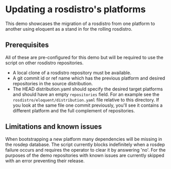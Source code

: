 # Updating a rosdistro's platforms

This demo showcases the migration of a rosdistro from one platform to another using eloquent as a stand in for the rolling rosdistro.

## Prerequisites

All of these are pre-configured for this demo but will be required to use the script on other rosdistro repositories.

* A local clone of a rosdistro repository must be available.
* A git commit id or ref name which has the previous platform and desired repositories in the source distribution.
* The HEAD distribution.yaml should specify the desired target platforms and should have an empty `repositories` field.
  For an example see the `rosdistro/eloquent/distribution.yaml` file relative to this directory.
  If you look at the same file one commit previously, you'll see it contains a different platform and the full complement of repositories.

## Limitations and known issues

When bootstrapping a new platform many dependencies will be missing in the rosdep database.
The script currently blocks indefinitely when a rosdep failure occurs and requires the operator to clear it by answering 'no'.
For the purposes of the demo repositories with known issues are currently skipped with an error preventing their release.

